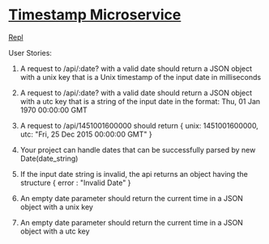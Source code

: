 
# [Timestamp Microservice](https://www.freecodecamp.org/learn/apis-and-microservices/apis-and-microservices-projects/timestamp-microservice)

[Repl](https://project-timestamp.jainaayush01.repl.co/)

User Stories:
1. A request to /api/:date? with a valid date should return a JSON object with a unix key that is a Unix timestamp of the input date in milliseconds

2. A request to /api/:date? with a valid date should return a JSON object with a utc key that is a string of the input date in the format: Thu, 01 Jan 1970 00:00:00 GMT

3. A request to /api/1451001600000 should return { unix: 1451001600000, utc: "Fri, 25 Dec 2015 00:00:00 GMT" }

4. Your project can handle dates that can be successfully parsed by new Date(date_string)

5. If the input date string is invalid, the api returns an object having the structure { error : "Invalid Date" }

6. An empty date parameter should return the current time in a JSON object with a unix key

7. An empty date parameter should return the current time in a JSON object with a utc key
